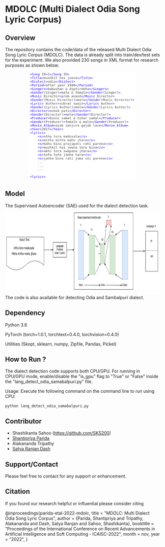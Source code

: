 # MDOLC (Multi Dialect Odia Song Lyric Corpus)

Overview
---------
The repository contains the code/data of the released Multi Dialect Odia Song Lyric Corpus (MDOLC). The data is already split into train/dev/test sets for the experiment. We also provided 230 songs in XML format for research purposes as shown below.

<p align="center">
  <img src="odia_lyric.png" width="350" height="350">
</p>

Model
-------
The Supervised Autoencoder (SAE) used for the dialect detection task. 

<p align="center">
  <img src="model_lyric.png" width="900" height="250">
</p>

The code is also available for detecting Odia and Sambalpuri dialect. 

Dependency
----------

Python 3.6

PyTorch (torch=1.0.1, torchtext=0.4.0, torchvision=0.4.0)

Utilities (Skopt, sklearn, numpy, Zipfile, Pandas, Pickel) 

How to Run ?
-------------
The dialect detection code supports both CPU/GPU. For running in CPU/GPU mode, enable/disable the "is_gpu" flag to "True" or "False" inside the "lang_detect_odia_samabalpuri.py" file. 

Usage: Execute the following command on the command line to run using CPU:
```
python lang_detect_odia_samabalpuri.py
```

Contributor
------------
- Shashikanta Sahoo (https://github.com/SKS200) 
- [Shantipriya Parida](https://www.shantipriya.me/)
- Alakananda Tripathy
- [Satya Ranjan Dash](https://ksca.kiit.ac.in/profiles/satya-ranjan-dash/)

Support/Contact
---------------
Please feel free to contact for any support or enhancement.


Citation
--------

If you found our research helpful or influential please consider citing

@inproceedings{parida-etal-2022-mdolc,
    title = "MDOLC: Multi Dialect Odia Song Lyric Corpus",
    author = {Parida, Shantipriya  and
      Tripathy, Alakananda   and
      Dash, Satya Ranjan   and
      Sahoo, Shashikanta},
    booktitle = "Proceedings of the International Conference on Recent Advancements in Artificial Intelligence and Soft Computing - ICAISC-2022",
    month = nov,
    year = "2022",
  }
